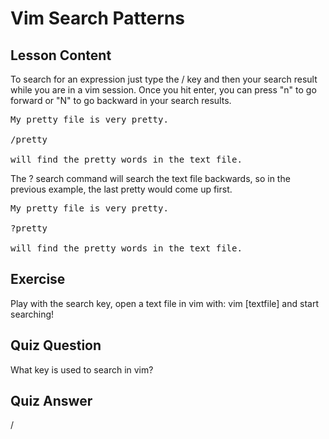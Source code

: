 # Vim Search Patterns

## Lesson Content

To search for an expression just type the / key and then your search result while you are in a vim session. Once you hit enter, you can press "n" to go forward or "N" to go backward in your search results.

<pre>
My pretty file is very pretty.

/pretty

will find the pretty words in the text file.
</pre>


The ? search command will search the text file backwards, so in the previous example, the last pretty would come up first. 
<pre>
My pretty file is very pretty.

?pretty

will find the pretty words in the text file.
</pre>

## Exercise

Play with the search key, open a text file in vim with: vim [textfile] and start searching!

## Quiz Question

What key is used to search in vim?

## Quiz Answer

/